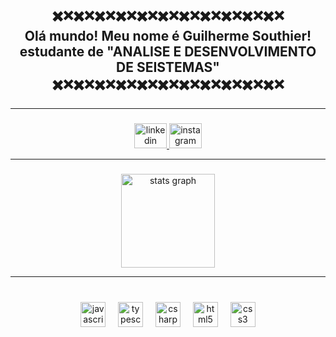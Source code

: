 <h2 align="center">✖️❌✖️❌✖️❌✖️❌✖️❌✖️❌✖️❌✖️❌✖️❌✖️❌✖️❌<br>Olá mundo! Meu nome é Guilherme Southier! <br>estudante de "ANALISE E DESENVOLVIMENTO DE SEISTEMAS"<br>✖️❌✖️❌✖️❌✖️❌✖️❌✖️❌✖️❌✖️❌✖️❌✖️❌✖️❌</h2>

<hr>

###

<div align="center">
  <a href="https://www.linkedin.com/in/guilherme-southier-283589139/" target="_blank">
    <img src="https://raw.githubusercontent.com/maurodesouza/profile-readme-generator/master/src/assets/icons/social/linkedin/default.svg" width="52" height="40" alt="linkedin logo"  />
  </a>
  <a href="https://www.instagram.com/gui_southier/" target="_blank">
    <img src="https://raw.githubusercontent.com/maurodesouza/profile-readme-generator/master/src/assets/icons/social/instagram/default.svg" width="52" height="40" alt="instagram logo"  />
  </a>
</div>

<hr>

###

<div align="center">
  <img src="https://github-readme-stats.vercel.app/api?username=southiergui&hide_title=false&hide_rank=false&show_icons=true&include_all_commits=true&count_private=true&disable_animations=false&theme=radical&locale=pt-br&hide_border=false&order=1" height="150" alt="stats graph"  />
</div>

<hr>

###

<br clear="both">

<div align="center">
  <img src="https://cdn.jsdelivr.net/gh/devicons/devicon/icons/javascript/javascript-original.svg" height="40" alt="javascript logo"  />
  <img width="12" />
  <img src="https://cdn.jsdelivr.net/gh/devicons/devicon/icons/typescript/typescript-original.svg" height="40" alt="typescript logo"  />
  <img width="12" />
  <img src="https://cdn.jsdelivr.net/gh/devicons/devicon/icons/csharp/csharp-original.svg" height="40" alt="csharp logo"  />
  <img width="12" />
  <img src="https://cdn.jsdelivr.net/gh/devicons/devicon/icons/html5/html5-original.svg" height="40" alt="html5 logo"  />
  <img width="12" />
  <img src="https://cdn.jsdelivr.net/gh/devicons/devicon/icons/css3/css3-original.svg" height="40" alt="css3 logo"  />
</div>

###
